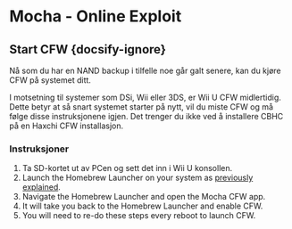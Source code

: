# Mocha - Online Exploit

## Start CFW {docsify-ignore}

Nå som du har en NAND backup i tilfelle noe går galt senere, kan du kjøre CFW på systemet ditt.

I motsetning til systemer som DSi, Wii eller 3DS, er Wii U CFW midlertidig. Dette betyr at så snart systemet starter på nytt, vil du miste CFW og må følge disse instruksjonene igjen. Det trenger du ikke ved å installere CBHC på en Haxchi CFW installasjon.

### Instruksjoner

1. Ta SD-kortet ut av PCen og sett det inn i Wii U konsollen.
1. Launch the Homebrew Launcher on your system as [previously explained](browser-exploit).
1. Navigate the Homebrew Launcher and open the Mocha CFW app.
1. It will take you back to the Homebrew Launcher and enable CFW.
1. You will need to re-do these steps every reboot to launch CFW.